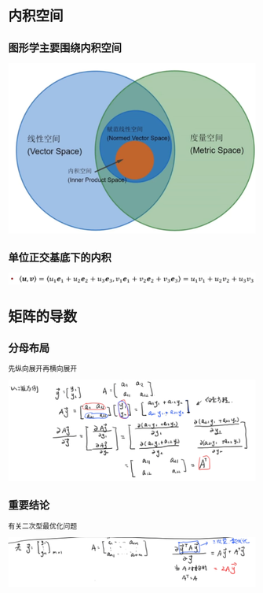 # 内积空间

## 图形学主要围绕内积空间

![image-20240319151117058](images/image-20240319151117058.png)

## 单位正交基底下的内积

![image-20240319151354696](images/image-20240319151354696.png)

# 矩阵的导数

## 分母布局

先纵向展开再横向展开

![image-20240714155254076](images/image-20240714155254076.png)

## 重要结论

有关二次型最优化问题

![image-20240714155422165](images/image-20240714155422165.png)